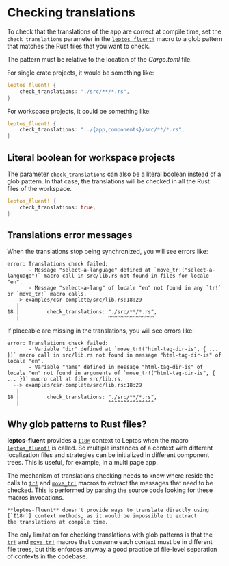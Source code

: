 # Checking translations

To check that the translations of the app are correct at compile time,
set the `check_translations` parameter in the [`leptos_fluent!`] macro to
a glob pattern that matches the Rust files that you want to check.

The pattern must be relative to the location of the _Cargo.toml_ file.

For single crate projects, it would be something like:

```rust
leptos_fluent! {
    check_translations: "./src/**/*.rs",
}
```

For workspace projects, it could be something like:

```rust
leptos_fluent! {
    check_translations: "../{app,components}/src/**/*.rs",
}
```

## Literal boolean for workspace projects

The parameter `check_translations` can also be a literal boolean
instead of a glob pattern. In that case, the translations will be checked
in all the Rust files of the workspace.

```rust
leptos_fluent! {
    check_translations: true,
}
```

## Translations error messages

<!-- markdownlint-disable MD013 -->

When the translations stop being synchronized, you will see errors like:

```text
error: Translations check failed:
       - Message "select-a-language" defined at `move_tr!("select-a-language")` macro call in src/lib.rs not found in files for locale "en".
       - Message "select-a-lang" of locale "en" not found in any `tr!` or `move_tr!` macro calls.
  --> examples/csr-complete/src/lib.rs:18:29
   |
18 |         check_translations: "./src/**/*.rs",
   |                             ^^^^^^^^^^^^^^^
```

If placeable are missing in the translations, you will see errors like:

```text
error: Translations check failed:
       - Variable "dir" defined at `move_tr!("html-tag-dir-is", { ... })` macro call in src/lib.rs not found in message "html-tag-dir-is" of locale "en".
       - Variable "name" defined in message "html-tag-dir-is" of locale "en" not found in arguments of `move_tr!("html-tag-dir-is", { ... })` macro call at file src/lib.rs.
  --> examples/csr-complete/src/lib.rs:18:29
   |
18 |         check_translations: "./src/**/*.rs",
   |                             ^^^^^^^^^^^^^^^
```

<!-- markdownlint-enable MD013 -->

## Why glob patterns to Rust files?

**leptos-fluent** provides a [`I18n`] context to Leptos when
the macro [`leptos_fluent!`] is called. So multiple instances of a context
with different localization files and strategies can be initialized in
different component trees. This is useful, for example, in a multi page app.

The mechanism of translations checking needs to know where reside the calls to
[`tr!`] and [`move_tr!`] macros to extract the messages that need to be checked.
This is performed by parsing the source code looking for these macros
invocations.

```admonish note title='Why macros'
**leptos-fluent** doesn't provide ways to translate directly using
[`I18n`] context methods, as it would be impossible to extract
the translations at compile time.
```

The only limitation for checking translations with glob patterns is that the
[`tr!`] and [`move_tr!`] macros that consume each context must be in
different file trees, but this enforces anyway a good practice of file-level
separation of contexts in the codebase.

[`tr!`]: https://docs.rs/leptos-fluent/latest/leptos_fluent/macro.tr.html
[`move_tr!`]: https://docs.rs/leptos-fluent/latest/leptos_fluent/macro.move_tr.html
[`I18n`]: https://docs.rs/leptos-fluent/latest/leptos_fluent/struct.I18n.html
[`leptos_fluent!`]: https://mondeja.github.io/leptos-fluent/latest/leptos_fluent.html
